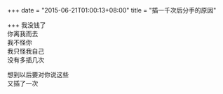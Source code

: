 +++
date = "2015-06-21T01:00:13+08:00"
title = "插一千次后分手的原因"

+++
我没钱了  
你离我而去  
我不怪你  
我只怪我自己  
没有多插几次

想到以后要对你说这些  
又插了一次